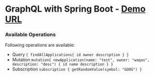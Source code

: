# GraphQL with Spring Boot - [Demo URL](https://still-shore-79504.herokuapp.com/graphiql)

### Available Operations
Following operations are available:

* Query `{
  findAllApplications{
  id
  owner
  description
  }
  }`
* Mutation `mutation{
  newApplication(name: "test", owner: "waqas", description: "desc") {
  id
  name
  description
  }
  }`
* Subscription `subscription {
  getRandomValue(symbol: "GOOG")
  }`



